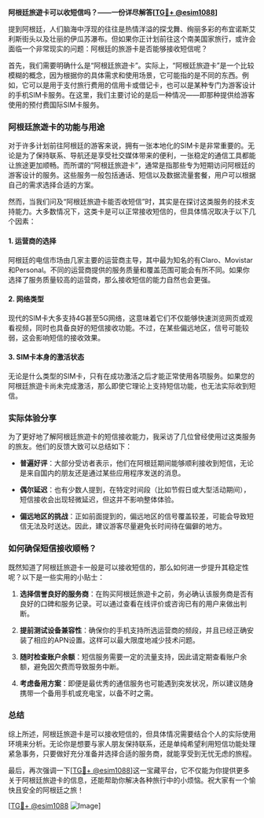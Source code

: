 **阿根廷旅遊卡可以收短信吗？——一份详尽解答[[TG💪+ @esim1088](https://t.me/s/esim1088)]**

提到阿根廷，人们脑海中浮现的往往是热情洋溢的探戈舞、绚丽多彩的布宜诺斯艾利斯街头以及壮丽的伊瓜苏瀑布。但如果你正计划前往这个南美国家旅行，或许会面临一个非常现实的问题：阿根廷的旅游卡是否能够接收短信呢？

首先，我们需要明确什么是“阿根廷旅遊卡”。实际上，“阿根廷旅遊卡”是一个比较模糊的概念，因为根据你的具体需求和使用场景，它可能指的是不同的东西。例如，它可以是用于支付旅行费用的信用卡或借记卡，也可以是某种专门为游客设计的手机SIM卡服务。在这里，我们主要讨论的是后一种情况——即那种提供给游客使用的预付费国际SIM卡服务。

### 阿根廷旅遊卡的功能与用途

对于许多计划前往阿根廷的游客来说，拥有一张本地化的SIM卡是非常重要的。无论是为了保持联系、导航还是享受社交媒体带来的便利，一张稳定的通信工具都能让旅途更加顺畅。而所谓的“阿根廷旅遊卡”，通常是指那些专为短期访问阿根廷的游客设计的服务。这些服务一般包括通话、短信以及数据流量套餐，用户可以根据自己的需求选择合适的方案。

然而，当我们问及“阿根廷旅遊卡能否收短信”时，其实是在探讨这类服务的技术支持能力。大多数情况下，这类卡是可以正常接收短信的，但具体情况取决于以下几个因素：

#### 1. **运营商的选择**
阿根廷的电信市场由几家主要的运营商主导，其中最为知名的有Claro、Movistar和Personal。不同的运营商提供的服务质量和覆盖范围可能会有所不同。如果你选择了服务质量较高的运营商，那么接收短信的能力自然也会更强。

#### 2. **网络类型**
现代的SIM卡大多支持4G甚至5G网络，这意味着它们不仅能够快速浏览网页或观看视频，同时也具备良好的短信接收功能。不过，在某些偏远地区，信号可能较弱，这会影响短信的接收效果。

#### 3. **SIM卡本身的激活状态**
无论是什么类型的SIM卡，只有在成功激活之后才能正常使用各项服务。如果您的阿根廷旅遊卡尚未完成激活，那么即使它理论上支持短信功能，也无法实际收到短信。

### 实际体验分享

为了更好地了解阿根廷旅遊卡的短信接收能力，我采访了几位曾经使用过这类服务的旅友。他们的反馈大致可以总结如下：

- **普遍好评**：大部分受访者表示，他们在阿根廷期间能够顺利接收到短信，无论是来自国内的朋友还是通过某些应用程序发送的消息。
  
- **偶尔延迟**：也有少数人提到，在特定时间段（比如节假日或大型活动期间），短信接收会出现轻微延迟，但这并不影响整体体验。

- **偏远地区的挑战**：正如前面提到的，偏远地区的信号覆盖较差，可能会导致短信无法及时送达。因此，建议游客尽量避免长时间待在偏僻的地方。

### 如何确保短信接收顺畅？

既然知道了阿根廷旅遊卡一般是可以接收短信的，那么如何进一步提升其稳定性呢？以下是一些实用的小贴士：

1. **选择信誉良好的服务商**：在购买阿根廷旅遊卡之前，务必确认该服务商是否有良好的口碑和服务记录。可以通过查看在线评价或咨询已有的用户来做出判断。

2. **提前测试设备兼容性**：确保你的手机支持所选运营商的频段，并且已经正确安装了相应的APN设置。这样可以最大限度地减少技术问题。

3. **随时检查账户余额**：短信服务需要一定的流量支持，因此请定期查看账户余额，避免因欠费而导致服务中断。

4. **考虑备用方案**：即便是最优秀的通信服务也可能遇到突发状况，所以建议随身携带一个备用手机或充电宝，以备不时之需。

### 总结

综上所述，阿根廷旅遊卡是可以接收短信的，但具体情况需要结合个人的实际使用环境来分析。无论你是想要与家人朋友保持联系，还是单纯希望利用短信功能处理紧急事务，只要做好充分准备并选择合适的服务商，就能享受到无忧无虑的旅程。

最后，再次强调一下[[TG💪+ @esim1088](https://t.me/s/esim1088)]这一宝藏平台，它不仅能为你提供更多关于阿根廷旅遊卡的信息，还能帮助你解决各种旅行中的小烦恼。祝大家有一个愉快且安全的阿根廷之旅！

[[TG💪+ @esim1088](https://t.me/s/esim1088) ![Image](https://i.postimg.cc/4NQfJmqS/Snipaste-2025-05-13-00-14-12.png)]